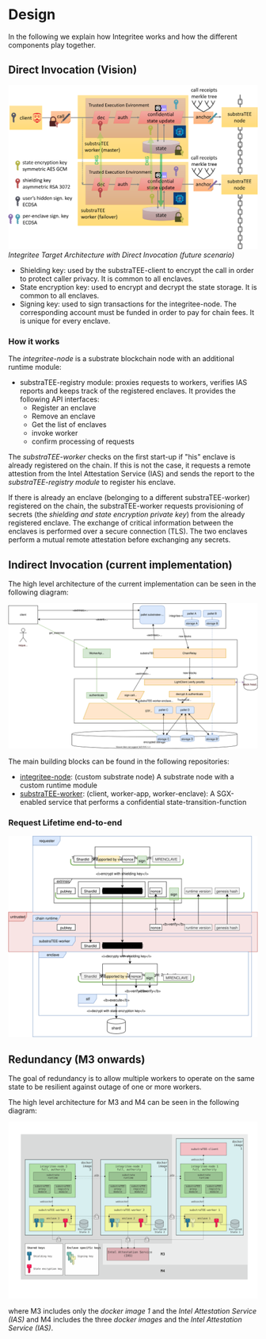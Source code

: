 # Design

In the following we explain how Integritee works and how the different components play together.

## Direct Invocation (Vision)

![vision](./fig/substraTEE-vision.png)
*Integritee Target Architecture with Direct Invocation (future scenario)*

* Shielding key: used by the substraTEE-client to encrypt the call in order to protect caller privacy. It is common to all enclaves.
* State encryption key: used to encrypt and decrypt the state storage. It is common to all enclaves.
* Signing key: used to sign transactions for the integritee-node. The corresponding account must be funded in order to pay for chain fees. It is unique for every enclave.

### How it works

The *integritee-node* is a substrate blockchain node with an additional runtime module:

* substraTEE-registry module: proxies requests to workers, verifies IAS reports and keeps track of the registered enclaves. It provides the following API interfaces:
  * Register an enclave
  * Remove an enclave
  * Get the list of enclaves
  * invoke worker
  * confirm processing of requests

The *substraTEE-worker* checks on the first start-up if "his" enclave is already registered on the chain. If this is not the case, it requests a remote attestion from the Intel Attestation Service (IAS) and sends the report to the *substraTEE-registry module* to register his enclave.

If there is already an enclave (belonging to a different substraTEE-worker) registered on the chain, the substraTEE-worker requests provisioning of secrets (the *shielding and state encryption private key*) from the already registered enclave. The exchange of critical information between the enclaves is performed over a secure connection (TLS). The two enclaves perform a mutual remote attestation before exchanging any secrets.

## Indirect Invocation (current implementation)

The high level architecture of the current implementation can be seen in the following diagram:

![Diagram](fig/integritee-worker-overview.svg)

The main building blocks can be found in the following repositories:

* [integritee-node](https://github.com/integritee-network/integritee-node): (custom substrate node) A substrate node with a custom runtime module
* [substraTEE-worker](https://github.com/integritee-network/worker): (client, worker-app, worker-enclave): A SGX-enabled service that performs a confidential state-transition-function

### Request Lifetime end-to-end

![request-end-to-end](fig/integritee_request_format_end2end.svg)

## Redundancy (M3 onwards)

The goal of redundancy is to allow multiple workers to operate on the same state to be resilient against outage of one or more workers.

The high level architecture for M3 and M4 can be seen in the following diagram:

![Diagram](fig/integritee-architecture-M4.svg)

where M3 includes only the *docker image 1* and the *Intel Attestation Service (IAS)* and M4 includes the three *docker images* and the *Intel Attestation Service (IAS)*.
